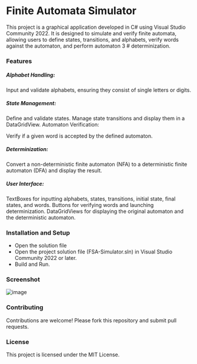 # Finite Automata Simulator
This project is a graphical application developed in C# using Visual Studio Community 2022. It is designed to simulate and verify finite automata, allowing users to define states, transitions, and alphabets, verify words against the automaton, and perform automaton 3 # 
determinization.

### Features
##### Alphabet Handling:

Input and validate alphabets, ensuring they consist of single letters or digits.
##### State Management:

Define and validate states.
Manage state transitions and display them in a DataGridView.
Automaton Verification:

Verify if a given word is accepted by the defined automaton.
##### Determinization:

Convert a non-deterministic finite automaton (NFA) to a deterministic finite automaton (DFA) and display the result.
##### User Interface:

TextBoxes for inputting alphabets, states, transitions, initial state, final states, and words.
Buttons for verifying words and launching determinization.
DataGridViews for displaying the original automaton and the deterministic automaton.
### Installation and Setup

- Open the solution file
- Open the project solution file (FSA-Simulator.sln) in Visual Studio Community 2022 or later.
- Build and Run.

### Screenshot

![image](https://github.com/Zeyd16OD/FSA-Simulator/assets/91702098/5b929ed6-2a3d-4287-b141-2bfd814791c1)


### Contributing
Contributions are welcome! Please fork this repository and submit pull requests.

### License
This project is licensed under the MIT License.
